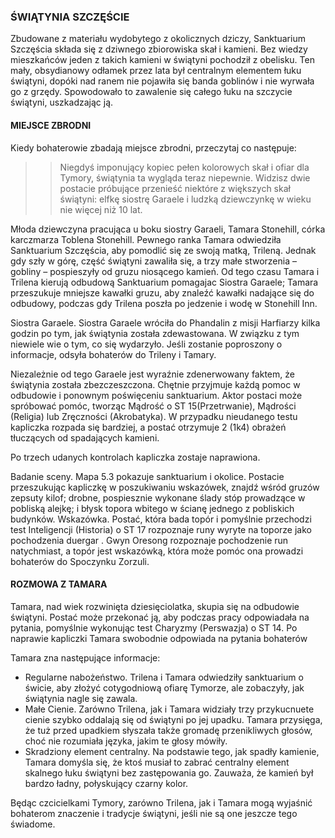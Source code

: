 ### ŚWIĄTYNIA SZCZĘŚCIE

Zbudowane z materiału wydobytego z okolicznych dziczy, Sanktuarium Szczęścia składa się z dziwnego zbiorowiska skał i kamieni. Bez wiedzy mieszkańców jeden z takich kamieni w świątyni pochodził z obelisku. Ten mały, obsydianowy odłamek przez lata był centralnym elementem łuku świątyni, dopóki nad ranem nie pojawiła się banda goblinów i nie wyrwała go z grzędy. Spowodowało to zawalenie się całego łuku na szczycie świątyni, uszkadzając ją.

#### MIEJSCE ZBRODNI

Kiedy bohaterowie zbadają miejsce zbrodni, przeczytaj co następuje:

>> Niegdyś imponujący kopiec pełen kolorowych skał i ofiar dla Tymory, świątynia ta wygląda teraz niepewnie. Widzisz dwie postacie próbujące przenieść niektóre z większych skał świątyni: elfkę siostrę Garaele i ludzką dziewczynkę w wieku nie więcej niż 10 lat.

Młoda dziewczyna pracująca u boku siostry Garaeli, Tamara Stonehill, córka karczmarza Toblena Stonehill. Pewnego ranka Tamara odwiedziła Sanktuarium Szczęścia, aby pomodlić się ze swoją matką, Trileną. Jednak gdy szły w górę, część świątyni zawaliła się, a trzy małe stworzenia – gobliny – pospieszyły od gruzu niosącego kamień. Od tego czasu Tamara i Trilena kierują odbudową Sanktuarium pomagajac Siostra Garaele; Tamara przeszukuje mniejsze kawałki gruzu, aby znaleźć kawałki nadające się do odbudowy, podczas gdy Trilena poszła po jedzenie i wodę w Stonehill Inn.

Siostra Garaele. Siostra Garaele wróciła do Phandalin z misji Harfiarzy kilka godzin po tym, jak świątynia została zdewastowana. W związku z tym niewiele wie o tym, co się wydarzyło. Jeśli zostanie poproszony o informacje,  odsyła bohaterów do Trileny i Tamary.

Niezależnie od tego Garaele jest wyraźnie zdenerwowany faktem, że świątynia została zbezczeszczona. Chętnie przyjmuje każdą pomoc w odbudowie i ponownym poświęceniu sanktuarium. Aktor postaci może spróbować pomóc, tworząc Mądrość o ST 15(Przetrwanie), Mądrości (Religia) lub Zręczności (Akrobatyka). W przypadku nieudanego testu kapliczka rozpada się bardziej, a postać otrzymuje 2 (1k4) obrażeń tłuczących od spadających kamieni.

Po trzech udanych kontrolach kapliczka zostaje naprawiona.

Badanie sceny. Mapa 5.3 pokazuje
sanktuarium i okolice. Postacie przeszukując kapliczkę w poszukiwaniu wskazówek, znajdź wśród gruzów zepsuty kilof; drobne, pospiesznie wykonane ślady stóp prowadzące w pobliską alejkę; i błysk topora wbitego w ścianę jednego z pobliskich budynków. 
Wskazówka. Postać, która bada topór i pomyślnie przechodzi test Inteligencji (Historia) o ST 17 rozpoznaje runy wyryte na toporze jako pochodzenia duergar . Gwyn Oresong rozpoznaje pochodzenie run natychmiast, a topór jest wskazówką, która może pomóc
ona prowadzi bohaterów do Spoczynku Zorzuli.

#### ROZMOWA Z TAMARA

Tamara, nad wiek rozwinięta dziesięciolatka, skupia się na odbudowie świątyni. Postać może przekonać ją, aby podczas pracy odpowiadała na pytania, pomyślnie wykonując test Charyzmy (Perswazja) o ST 14. Po naprawie kapliczki Tamara swobodnie odpowiada na pytania bohaterów

Tamara zna następujące informacje:

* Regularne nabożeństwo. Trilena i Tamara odwiedziły sanktuarium o świcie, aby złożyć cotygodniową ofiarę Tymorze, ale zobaczyły, jak świątynia nagle się zawala. 
* Małe Cienie. Zarówno Trilena, jak i Tamara widziały trzy przykucnuete cienie szybko oddalają się od świątyni po jej upadku. Tamara przysięga, że ​​tuż przed upadkiem słyszała także gromadę przenikliwych głosów, choć nie rozumiała języka, jakim te głosy mówiły. 
* Skradziony element centralny. Na podstawie tego, jak spadły kamienie, Tamara domyśla się, że ktoś musiał to zabrać centralny element skalnego łuku świątyni bez zastępowania go. Zauważa, że ​​kamień był bardzo ładny, połyskujący czarny kolor.

Będąc czcicielkami Tymory, zarówno Trilena, jak i Tamara mogą wyjaśnić bohaterom znaczenie i tradycje świątyni, jeśli nie są one jeszcze tego świadome.